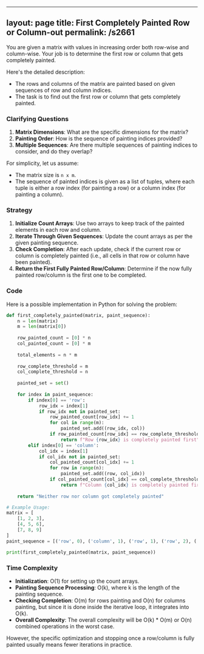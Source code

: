 
---
layout: page
title:  First Completely Painted Row or Column-out
permalink: /s2661
---
You are given a matrix with values in increasing order both row-wise and column-wise. Your job is to determine the first row or column that gets completely painted.

Here's the detailed description:
- The rows and columns of the matrix are painted based on given sequences of row and column indices.
- The task is to find out the first row or column that gets completely painted.

### Clarifying Questions
1. **Matrix Dimensions**: What are the specific dimensions for the matrix?
2. **Painting Order**: How is the sequence of painting indices provided?
3. **Multiple Sequences**: Are there multiple sequences of painting indices to consider, and do they overlap?

For simplicity, let us assume:
- The matrix size is `n x m`.
- The sequence of painted indices is given as a list of tuples, where each tuple is either a row index (for painting a row) or a column index (for painting a column).

### Strategy
1. **Initialize Count Arrays**: Use two arrays to keep track of the painted elements in each row and column.
2. **Iterate Through Given Sequences**: Update the count arrays as per the given painting sequence.
3. **Check Completion**: After each update, check if the current row or column is completely painted (i.e., all cells in that row or column have been painted).
4. **Return the First Fully Painted Row/Column**: Determine if the now fully painted row/column is the first one to be completed.

### Code
Here is a possible implementation in Python for solving the problem:

```python
def first_completely_painted(matrix, paint_sequence):
    n = len(matrix)
    m = len(matrix[0])
    
    row_painted_count = [0] * n
    col_painted_count = [0] * m
    
    total_elements = n * m
    
    row_complete_threshold = m
    col_complete_threshold = n
    
    painted_set = set()
    
    for index in paint_sequence:
        if index[0] == 'row':
            row_idx = index[1]
            if row_idx not in painted_set:
                row_painted_count[row_idx] += 1
                for col in range(m):
                    painted_set.add((row_idx, col))
                if row_painted_count[row_idx] == row_complete_threshold:
                    return f"Row {row_idx} is completely painted first"
        elif index[0] == 'column':
            col_idx = index[1]
            if col_idx not in painted_set:
                col_painted_count[col_idx] += 1
                for row in range(n):
                    painted_set.add((row, col_idx))
                if col_painted_count[col_idx] == col_complete_threshold:
                    return f"Column {col_idx} is completely painted first"
    
    return "Neither row nor column got completely painted"

# Example Usage:
matrix = [
    [1, 2, 3],
    [4, 5, 6],
    [7, 8, 9]
]
paint_sequence = [('row', 0), ('column', 1), ('row', 1), ('row', 2), ('column', 2)]

print(first_completely_painted(matrix, paint_sequence))
```

### Time Complexity
- **Initialization**: O(1) for setting up the count arrays.
- **Painting Sequence Processing**: O(k), where k is the length of the painting sequence.
- **Checking Completion**: O(m) for rows painting and O(n) for columns painting, but since it is done inside the iterative loop, it integrates into O(k).
- **Overall Complexity**: The overall complexity will be O(k) * O(m) or O(n) combined operations in the worst case.

However, the specific optimization and stopping once a row/column is fully painted usually means fewer iterations in practice.